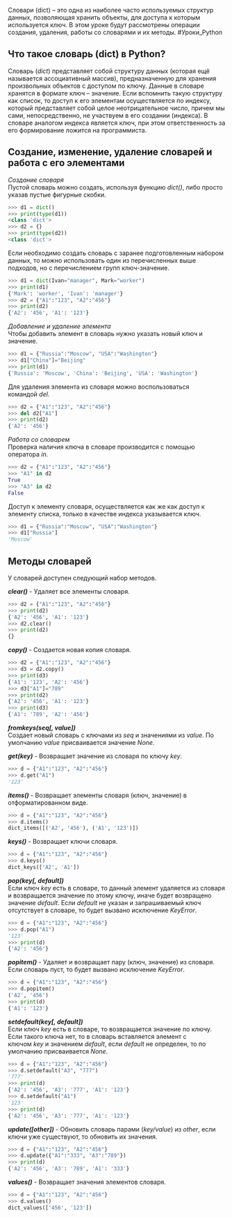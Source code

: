 Словари (dict) – это одна из наиболее часто используемых структур данных, позволяющая хранить объекты, для доступа к которым используется ключ. В этом уроке будут рассмотрены операции создания, удаления, работы со словарями и их методы.
#Уроки_Python 
## **Что такое словарь (dict) в Python?**

Словарь (_dict_) представляет собой структуру данных (которая ещё называется ассоциативный массив), предназначенную для хранения произвольных объектов с доступом по ключу. Данные в словаре хранятся в формате ключ – значение. Если вспомнить такую структуру как список, то доступ к его элементам осуществляется по индексу, который представляет собой целое неотрицательное число, причем мы сами, непосредственно, не участвуем в его создании (индекса). В словаре аналогом индекса является ключ, при этом ответственность за его формирование ложится на программиста.

## **Создание, изменение, удаление словарей и работа с его элементами**

_Создание словаря_  
Пустой словарь можно создать, используя функцию _dict()_, либо просто указав пустые фигурные скобки.
```Python
>>> d1 = dict()
>>> print(type(d1))
<class 'dict'>
>>> d2 = {}
>>> print(type(d2))
<class 'dict'>
```

Если необходимо создать словарь с заранее подготовленным набором данных, то можно использовать один из перечисленных выше подходов, но с перечислением групп ключ-значение.
```Python
>>> d1 = dict(Ivan="manager", Mark="worker")
>>> print(d1)
{'Mark': 'worker', 'Ivan': 'manager'}
>>> d2 = {"A1":"123", "A2":"456"}
>>> print(d2)
{'A2': '456', 'A1': '123'}
```

_Добавление и удаление элемента_  
Чтобы добавить элемент в словарь нужно указать новый ключ и значение.
```Python
>>> d1 = {"Russia":"Moscow", "USA":"Washington"}
>>> d1["China"]="Beijing"
>>> print(d1)
{'Russia': 'Moscow', 'China': 'Beijing', 'USA': 'Washington'}
```

Для удаления элемента из словаря можно воспользоваться командой _del_.
```Python
>>> d2 = {"A1":"123", "A2":"456"}
>>> del d2["A1"]
>>> print(d2)
{'A2': '456'}
```

_Работа со словарем_  
Проверка наличия ключа в словаре производится с помощью оператора _in_.
```Python
>>> d2 = {"A1":"123", "A2":"456"}
>>> "A1" in d2
True
>>> "A3" in d2
False
```

Доступ к элементу словаря, осуществляется как же как доступ к элементу списка, только в качестве индекса указывается ключ.
```Python
>>> d1 = {"Russia":"Moscow", "USA":"Washington"}
>>> d1["Russia"]
'Moscow'
```
## **Методы словарей**
У словарей доступен следующий набор методов.

_**clear()**_  - Удаляет все элементы словаря.
```Python
>>> d2 = {"A1":"123", "A2":"456"}
>>> print(d2)
{'A2': '456', 'A1': '123'}
>>> d2.clear()
>>> print(d2)
{}
```

_**copy()**_  - Создается новая копия словаря.
```Python
>>> d2 = {"A1":"123", "A2":"456"}
>>> d3 = d2.copy()
>>> print(d3)
{'A1': '123', 'A2': '456'}
>>> d3["A1"]="789"
>>> print(d2)
{'A2': '456', 'A1': '123'}
>>> print(d3)
{'A1': '789', 'A2': '456'}
```

_**fromkeys(seq[, value])**_  
Создает новый словарь с ключами из _seq_ и значениями из _value_. По умолчанию _value_ присваивается значение _None._

_**get(key)**_  - Возвращает значение из словаря по ключу _key_.
```Python
>>> d = {"A1":"123", "A2":"456"}
>>> d.get("A1")
'123'
```

_**items()**_  - Возвращает элементы словаря (ключ, значение) в отформатированном виде.
```Python
>>> d = {"A1":"123", "A2":"456"}
>>> d.items()
dict_items([('A2', '456'), ('A1', '123')])
```

_**keys()**_  - Возвращает ключи словаря.
```Python
>>> d = {"A1":"123", "A2":"456"}
>>> d.keys()
dict_keys(['A2', 'A1'])
```

_**pop(key[, default])**_  
Если ключ _key_ есть в словаре, то данный элемент удаляется из словаря и возвращается значение по этому ключу, иначе будет возвращено значение _default_. Если _default_ не указан и запрашиваемый ключ отсутствует в словаре, то будет вызвано исключение _KeyError_.
```Python
>>> d = {"A1":"123", "A2":"456"}
>>> d.pop("A1")
'123'
>>> print(d)
{'A2': '456'}
```

_**popitem()**_ - Удаляет и возвращает пару (ключ, значение) из словаря. Если словарь пуст, то будет вызвано исключение _KeyError_.
```Python
>>> d = {"A1":"123", "A2":"456"}
>>> d.popitem()
('A2', '456')
>>> print(d)
{'A1': '123'}
```

_**setdefault(key[, default])**_  
Если ключ _key_ есть в словаре, то возвращается значение по ключу. Если такого ключа нет, то в словарь вставляется элемент с ключом _key_ и значением _default_, если _default_ не определен, то по умолчанию присваивается _None_.
```Python
>>> d = {"A1":"123", "A2":"456"}
>>> d.setdefault("A3", "777")
'777'
>>> print(d)
{'A2': '456', 'A3': '777', 'A1': '123'}
>>> d.setdefault("A1")
'123'
>>> print(d)
{'A2': '456', 'A3': '777', 'A1': '123'}
```

_**update([other])**_  - Обновить словарь парами (_key/value_) из _other_, если ключи уже существуют, то обновить их значения.
```Python
>>> d = {"A1":"123", "A2":"456"}
>>> d.update({"A1":"333", "A3":"789"})
>>> print(d)
{'A2': '456', 'A3': '789', 'A1': '333'}
```


_**values()**_  - Возвращает значения элементов словаря.
```Python
>>> d = {"A1":"123", "A2":"456"}
>>> d.values()
dict_values(['456', '123'])
```
